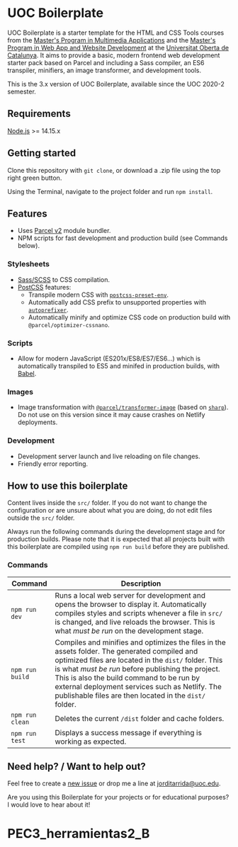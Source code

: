 # UOC Boilerplate

UOC Boilerplate is a starter template for the HTML and CSS Tools courses from the [Master's Program in Multimedia Applications](https://estudis.uoc.edu/ca/masters-universitaris/aplicacions-multimedia/presentacio) and the [Master's Program in Web App and Website Development](https://estudis.uoc.edu/ca/masters-universitaris/desenvolupament-llocs-aplicacions-web/presentacio) at the [Universitat Oberta de Catalunya](https://www.uoc.edu). It aims to provide a basic, modern frontend web development starter pack based on Parcel and including a Sass compiler, an ES6 transpiler, minifiers, an image transformer, and development tools.

This is the 3.x version of UOC Boilerplate, available since the UOC 2020-2 semester.


## Requirements

[Node.js](http://nodejs.org/) >= 14.15.x


## Getting started

Clone this repository with `git clone`, or download a .zip file using the top right green button.

Using the Terminal, navigate to the project folder and run `npm install`.


## Features

* Uses [Parcel v2](https://v2.parceljs.org) module bundler.
* NPM scripts for fast development and production build (see Commands below).

### Stylesheets

* [Sass/SCSS](https://sass-lang.com) to CSS compilation.
* [PostCSS](https://postcss.org/) features:
    * Transpile modern CSS with [`postcss-preset-env`](https://preset-env.cssdb.org/features).
    * Automatically add CSS prefix to unsupported properties with [`autoprefixer`](https://autoprefixer.github.io/).
    * Automatically minify and optimize CSS code on production build with `@parcel/optimizer-cssnano`.

### Scripts

* Allow for modern JavaScript (ES201x/ES8/ES7/ES6…) which is automatically transpiled to ES5 and minifed in production builds, with [Babel](https://babeljs.io/).

### Images

* Image transformation with [`@parcel/transformer-image`](https://v2.parceljs.org/recipes/image/) (based on [`sharp`](https://sharp.pixelplumbing.com/)). Do not use on this version since it may cause crashes on Netlify deployments.

### Development

* Development server launch and live reloading on file changes.
* Friendly error reporting.


## How to use this boilerplate

Content lives inside the `src/` folder. If you do not want to change the configuration or are unsure about what you are doing, do not edit files outside the `src/` folder.

Always run the following commands during the development stage and for production builds. Please note that it is expected that all projects built with this boilerplate are compiled using `npm run build` before they are published.

### Commands

| Command | Description |
|---------|-------------|
| `npm run dev` | Runs a local web server for development and opens the browser to display it. Automatically compiles styles and scripts whenever a file in `src/` is changed, and live reloads the browser. This is what *must be run* on the development stage. |
| `npm run build` | Compiles and minifies and optimizes the files in the assets folder. The generated compiled and optimized files are located in the `dist/` folder. This is what *must be run* before publishing the project. This is also the build command to be run by external deployment services such as Netlify. The publishable files are then located in the `dist/` folder. |
| `npm run clean` | Deletes the current `/dist` folder and cache folders. |
| `npm run test` | Displays a success message if everything is working as expected. |


## Need help? / Want to help out?

Feel free to create a [new issue](https://github.com/uoc-advanced-html-css/uoc-boilerplate/issues/new/) or drop me a line at jorditarrida@uoc.edu.

Are you using this Boilerplate for your projects or for educational purposes? I would love to hear about it!
# PEC3_herramientas2_B
